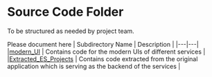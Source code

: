 # Source Code Folder
To be structured as needed by project team.

Please document here
| Subdirectory Name | Description |
|---|---|
|[modern_UI](modern_UI) | Contains code for the modern UIs of different services |
|[Extracted_ES_Projects](Extracted_ES_Projects) | Contains code extracted from the original application which is serving as the backend of the services |
